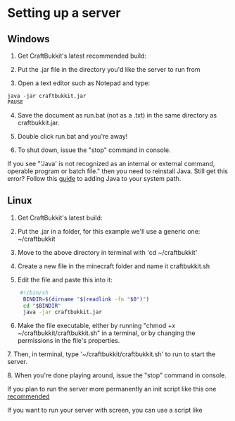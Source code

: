 # Setting up a server
## Windows

  
1. Get CraftBukkit's latest recommended build:

2. Put the .jar file in the directory you'd like the server to run from

3. Open a text editor such as Notepad and type:

`java -jar craftbukkit.jar`  
`PAUSE`

  
4. Save the document as run.bat (not as a .txt) in the same directory
as craftbukkit.jar.

  
5. Double click run.bat and you're away!

6. To shut down, issue the "stop" command in console.
  
If you see "'Java' is not recognized as an internal or external command,
operable program or batch file." then you need to reinstall Java. Still
get this error? Follow this [guide](../../common/java-install.md) to adding Java to your system
path.

## Linux

  
1. Get CraftBukkit's latest build:

2. Put the .jar in a folder, for this example we'll use a generic one:
~/craftbukkit

3. Move to the above directory in terminal with 'cd ~/craftbukkit'

4. Create a new file in the minecraft folder and name it craftbukkit.sh

5. Edit the file and paste this into it:

```bash
    #!/bin/sh
     BINDIR=$(dirname "$(readlink -fn "$0")")
     cd "$BINDIR"
     java -jar craftbukkit.jar
```

  
6. Make the file executable, either by running "chmod +x
~/craftbukkit/craftbukkit.sh" in a terminal, or by changing the
permissions in the file's properties.
  
7\. Then, in terminal, type '~/craftbukkit/craftbukkit.sh' to run to
start the server. 
  
8\. When you're done playing around, issue the "stop" command in
console.

If you plan to run the server more permanently an init script like this
one [recommended](https://github.com/Ahtenus/minecraft-init)

If you want to run your server with screen, you can use a script like
